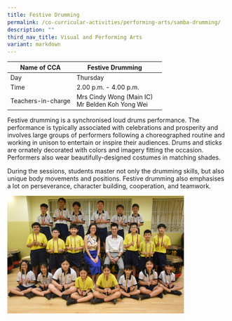 ```yaml
---
title: Festive Drumming
permalink: /co-curricular-activities/performing-arts/samba-drumming/
description: ""
third_nav_title: Visual and Performing Arts
variant: markdown
---
```

|Name of CCA|Festive Drumming|  |
| -------- | ------- | --------------- |
|Day | Thursday | 
| Time |2.00 p.m. - 4.00 p.m. 
|Teachers-in-charge |Mrs Cindy Wong (Main IC)<br>Mr Belden Koh Yong Wei

<p style="box-sizing: inherit; font-size: 1em;">Festive drumming is a synchronised loud drums performance. The performance is typically associated with celebrations and prosperity and involves large groups of performers following a choreographed routine and working in unison to entertain or inspire their audiences. Drums and sticks are ornately decorated with colors and imagery fitting the occasion. Performers also wear beautifully-designed costumes in matching shades.</p>
<p style="box-sizing: inherit; font-size: 1em;"></p><p style="box-sizing: inherit; font-size: 1em;">During the sessions, students master not only the drumming skills, but also unique body movements and positions. Festive drumming also emphasises a lot on perseverance, character building, cooperation, and teamwork.</p>

<img src="/images/CoCurricularActivities/Festive%20Drumming/Festive_Drumming_2024.jpg" style="width:80%">